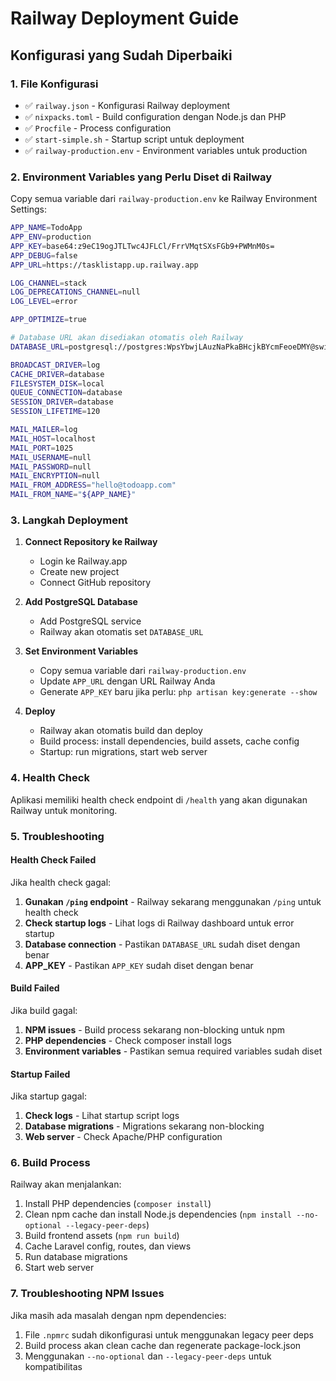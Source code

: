 # Railway Deployment Guide

## Konfigurasi yang Sudah Diperbaiki

### 1. File Konfigurasi
- ✅ `railway.json` - Konfigurasi Railway deployment
- ✅ `nixpacks.toml` - Build configuration dengan Node.js dan PHP
- ✅ `Procfile` - Process configuration
- ✅ `start-simple.sh` - Startup script untuk deployment
- ✅ `railway-production.env` - Environment variables untuk production

### 2. Environment Variables yang Perlu Diset di Railway

Copy semua variable dari `railway-production.env` ke Railway Environment Settings:

```bash
APP_NAME=TodoApp
APP_ENV=production
APP_KEY=base64:z9eC19ogJTLTwc4JFLCl/FrrVMqtSXsFGb9+PWMnM0s=
APP_DEBUG=false
APP_URL=https://tasklistapp.up.railway.app

LOG_CHANNEL=stack
LOG_DEPRECATIONS_CHANNEL=null
LOG_LEVEL=error

APP_OPTIMIZE=true

# Database URL akan disediakan otomatis oleh Railway
DATABASE_URL=postgresql://postgres:WpsYbwjLAuzNaPkaBHcjkBYcmFeoeDMY@switchback.proxy.rlwy.net:32212/railway

BROADCAST_DRIVER=log
CACHE_DRIVER=database
FILESYSTEM_DISK=local
QUEUE_CONNECTION=database
SESSION_DRIVER=database
SESSION_LIFETIME=120

MAIL_MAILER=log
MAIL_HOST=localhost
MAIL_PORT=1025
MAIL_USERNAME=null
MAIL_PASSWORD=null
MAIL_ENCRYPTION=null
MAIL_FROM_ADDRESS="hello@todoapp.com"
MAIL_FROM_NAME="${APP_NAME}"
```

### 3. Langkah Deployment

1. **Connect Repository ke Railway**
   - Login ke Railway.app
   - Create new project
   - Connect GitHub repository

2. **Add PostgreSQL Database**
   - Add PostgreSQL service
   - Railway akan otomatis set `DATABASE_URL`

3. **Set Environment Variables**
   - Copy semua variable dari `railway-production.env`
   - Update `APP_URL` dengan URL Railway Anda
   - Generate `APP_KEY` baru jika perlu: `php artisan key:generate --show`

4. **Deploy**
   - Railway akan otomatis build dan deploy
   - Build process: install dependencies, build assets, cache config
   - Startup: run migrations, start web server

### 4. Health Check

Aplikasi memiliki health check endpoint di `/health` yang akan digunakan Railway untuk monitoring.

### 5. Troubleshooting

#### Health Check Failed
Jika health check gagal:
1. **Gunakan `/ping` endpoint** - Railway sekarang menggunakan `/ping` untuk health check
2. **Check startup logs** - Lihat logs di Railway dashboard untuk error startup
3. **Database connection** - Pastikan `DATABASE_URL` sudah diset dengan benar
4. **APP_KEY** - Pastikan `APP_KEY` sudah diset dengan benar

#### Build Failed
Jika build gagal:
1. **NPM issues** - Build process sekarang non-blocking untuk npm
2. **PHP dependencies** - Check composer install logs
3. **Environment variables** - Pastikan semua required variables sudah diset

#### Startup Failed
Jika startup gagal:
1. **Check logs** - Lihat startup script logs
2. **Database migrations** - Migrations sekarang non-blocking
3. **Web server** - Check Apache/PHP configuration

### 6. Build Process

Railway akan menjalankan:
1. Install PHP dependencies (`composer install`)
2. Clean npm cache dan install Node.js dependencies (`npm install --no-optional --legacy-peer-deps`)
3. Build frontend assets (`npm run build`)
4. Cache Laravel config, routes, dan views
5. Run database migrations
6. Start web server

### 7. Troubleshooting NPM Issues

Jika masih ada masalah dengan npm dependencies:
1. File `.npmrc` sudah dikonfigurasi untuk menggunakan legacy peer deps
2. Build process akan clean cache dan regenerate package-lock.json
3. Menggunakan `--no-optional` dan `--legacy-peer-deps` untuk kompatibilitas
